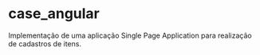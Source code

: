 # case_angular
Implementação de uma aplicação Single Page Application para realização de cadastros de itens.
